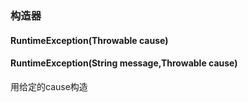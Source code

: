 ### 构造器
#### RuntimeException(Throwable cause)
#### RuntimeException(String message,Throwable cause)
用给定的cause构造